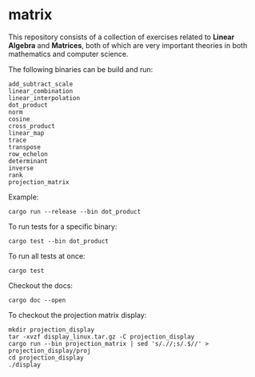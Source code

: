 # matrix

This repository consists of a collection of exercises related to **Linear Algebra** and **Matrices**, both of which are very important theories in both mathematics and computer science.

The following binaries can be build and run:

```
add_subtract_scale
linear_combination
linear_interpolation
dot_product
norm
cosine
cross_product
linear_map
trace
transpose
row_echelon
determinant
inverse
rank
projection_matrix
```

Example:
```
cargo run --release --bin dot_product
```

To run tests for a specific binary:
```
cargo test --bin dot_product
```

To run all tests at once:
```
cargo test
```

Checkout the docs:
```
cargo doc --open
```

To checkout the projection matrix display:
```
mkdir projection_display
tar -xvzf display_linux.tar.gz -C projection_display 
cargo run --bin projection_matrix | sed 's/.//;s/.$//' > projection_display/proj
cd projection_display
./display
```